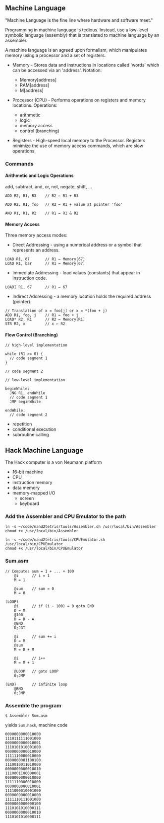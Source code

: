 ## Machine Language

"Machine Language is the fine line where hardware and software meet."

Programming in machine language is tedious. Instead, use a low-level symbolic language (assembly) that is translated to machine language by an assembler.

A machine language is an agreed upon formalism, which manipulates memory using a processor and a set of registers.

* Memory - Stores data and instructions in locations called 'words' which can be accessed via an 'address'. Notation:
  - Memory[address]
  - RAM[address]
  - M[address]

* Processor (CPU) - Performs operations on registers and memory locations. Operations:
  - arithmetic
  - logic
  - memory access
  - control (branching)

* Registers - High-speed local memory to the Processor. Registers minimize the use of memory access commands, which are slow operations.


### Commands

#### Arithmetic and Logic Operations

add, subtract, and, or, not, negate, shift, ...

```
ADD R2, R1, R3    // R2 ← R1 + R3

ADD R2, R1, foo   // R2 ← R1 + value at pointer 'foo'

AND R1, R1, R2    // R1 ← R1 & R2
```

#### Memory Access

Three memory access modes:

* Direct Addressing - using a numerical address or a symbol that represents an address.

```
LOAD R1, 67       // R1 ← Memory[67]
LOAD R1, bar      // R1 ← Memory[67]
```

* Immediate Addressing - load values (constants) that appear in instruction code.

```
LOADI R1, 67      // R1 ← 67
```

* Indirect Addressing - a memory location holds the required address (pointer).

```
// Translation of x = foo[j] or x = *(foo + j)
ADD R1, foo, j    // R1 ← foo + j
LOAD* R2, R1      // R2 ← Memory[R1]
STR R2, x         // x ← R2
```

#### Flow Control (Branching)

```
// high-level implementation

while (R1 >= 0) {
  // code segment 1
}

// code segment 2
```

```
// low-level implementation

beginWhile:
  JNG R1, endWhile
  // code segment 1
  JMP beginWhile

endWhile:
  // code segment 2
```

* repetition
* conditional execution
* subroutine calling


## Hack Machine Language

The Hack computer is a von Neumann platform
  * 16-bit machine
  * CPU
  * instruction memory
  * data memory
  * memory-mapped I/O
    - screen
    - keyboard

### Add the Assembler and CPU Emulator to the path

```
ln -s ~/code/nand2tetris/tools/Assembler.sh /usr/local/bin/Assembler
chmod +x /usr/local/bin/Assembler

ln -s ~/code/nand2tetris/tools/CPUEmulator.sh /usr/local/bin/CPUEmulator
chmod +x /usr/local/bin/CPUEmulator
```

### Sum.asm

```
// Computes sum = 1 + ... + 100
    @i      // i = 1
    M = 1

    @sum    // sum = 0
    M = 0

(LOOP)
    @i      // if (i - 100) = 0 goto END
    D = M
    @100
    D = D - A
    @END
    D;JGT

    @i      // sum += i
    D = M
    @sum
    M = D + M

    @i      // i++
    M = M + 1

    @LOOP   // goto LOOP
    0;JMP

(END)       // infinite loop
    @END
    0;JMP
```

### Assemble the program

```
$ Assembler Sum.asm
```

yields `Sum.hack`, machine code

```
0000000000010000
1110111111001000
0000000000010001
1110101010001000
0000000000010000
1111110000010000
0000000001100100
1110010011010000
0000000000010010
1110001100000001
0000000000010000
1111110000010000
0000000000010001
1111000010001000
0000000000010000
1111110111001000
0000000000000100
1110101010000111
0000000000010010
1110101010000111
```
